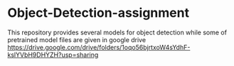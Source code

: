 # Object-Detection-assignment
This repository provides several models for object detection while some of pretrained model files are given in google drive https://drive.google.com/drive/folders/1oqo56bjrtxoW4sYdhF-kslYVbH9DHYZH?usp=sharing
